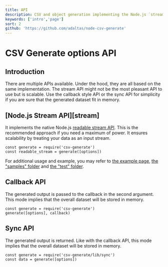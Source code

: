 ```yaml
---
title: API
description: CSV and object generation implementing the Node.js `stream.Readable` API
keywords: ['intro','page']
sort: 2
github: 'https://github.com/adaltas/node-csv-generate'
---
```


# CSV Generate options API

## Introduction

There are multiple APIs available. Under the hood, they are all based on the same implementation. The stream API might not be the most pleasant API to use but is scalable. Use the callback style API or the sync API for simplicity if you are sure that the generated dataset fit in memory.

## [Node.js Stream API][stream]

It implements the native Node.js [readable stream API](http://nodejs.org/api/stream.html#stream_class_stream_transform). This is the 
recommended approach if you need a maximum of power. It ensures scalability 
by treating your data as an input stream.

```
const generate = require('csv-generate')
const readable_stream = generate([options])
```   

For additional usage and example, you may refer to
[the example page](/generate/examples/),
[the "samples" folder](https://github.com/adaltas/node-csv-generate/tree/master/samples) and [the "test" folder](https://github.com/adaltas/node-csv-generate/tree/master/test).

## Callback API

The generated output is passed to the callback in the second argument. This mode
implies that the overall dataset will be stored in memory.

```
const generate = require('csv-generate')
generate([options], callback)
```

## Sync API

The generated output is returned. Like with the callback API, this mode
implies that the overall dataset will be stored in memory.

```
const generate = require('csv-generate/lib/sync')
const data = generate([options])
```
